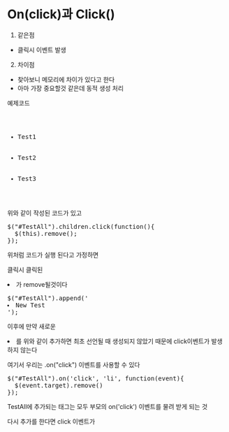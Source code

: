 On(click)과 Click()
=======
1. 같은점
 - 클릭시 이벤트 발생
 
2. 차이점
 - 찾아보니 메모리에 차이가 있다고 한다
 - 아마 가장 중요할것 같은데 동적 생성 처리

예제코드

<pre>
<ul id=TestAll>
  <li>Test1</li>
  <li>Test2</li>
  <li>Test3</li>
</ul>
</pre>

위와 같이 작성된 코드가 있고

<pre>
$("#TestAll").children.click(function(){
  $(this).remove();
});
</pre>

위처럼 코드가 실행 된다고 가정하면

클릭시 클릭된 <li>가 remove될것이다
  
<pre>
$("#TestAll").append('<li>New Test</li>');
</pre>
  
이후에 만약 새로운 <li>를 위와 같이 추가하면 최초 선언될 때 생성되지 않았기 때문에 click이벤트가 발생하지 않는다
  
여기서 우리는 .on("click") 이벤트를 사용할 수 있다
  
<pre>
$("#TestAll").on('click', 'li', function(event){
  $(event.target).remove()
});
</pre>

TestAll에 추가되는 태그는 모두 부모의 on('click') 이벤트를 물려 받게 되는 것

다시 추가를 한다면 click 이벤트가 

